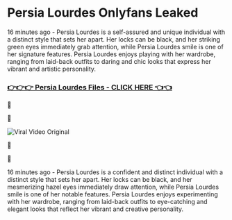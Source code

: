 # Persia Lourdes Onlyfans Leaked

<p>16 minutes ago - Persia Lourdes is a self-assured and unique individual with a distinct style that sets her apart. Her locks can be black, and her striking green eyes immediately grab attention, while Persia Lourdes smile is one of her signature features. Persia Lourdes enjoys playing with her wardrobe, ranging from laid-back outfits to daring and chic looks that express her vibrant and artistic personality.</p><p>
<h3><a href="https://fansleaks.com-getfree.pro/persia-lourdes" rel="nofollow">👉👉👉 Persia Lourdes Files - CLICK HERE 👈👈</a></h3>
<p>🔻</p>
<p>🔻</p> <p>
<a href="https://fansleaks.com-getfree.pro/persia-lourdes" rel="nofollow"><img src="https://i.imgur.com/0ZbtXZ5.gif" alt="Viral Video Original" style="max-width: 100%; display: inline-block;" data-target="animated-image.originalImage"></a>
<p>🔻</p>
<p>🔻</p> <p>16 minutes ago - Persia Lourdes is a confident and distinct individual with a distinct style that sets her apart. Her locks can be black, and her mesmerizing hazel eyes immediately draw attention, while Persia Lourdes smile is one of her notable features. Persia Lourdes enjoys experimenting with her wardrobe, ranging from laid-back outfits to eye-catching and elegant looks that reflect her vibrant and creative personality.</p>